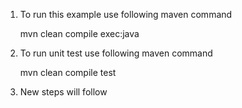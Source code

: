 1. To run this example use following maven command

   mvn clean compile exec:java

2. To run unit test use following maven command

   mvn clean compile test

3. New steps will follow   
